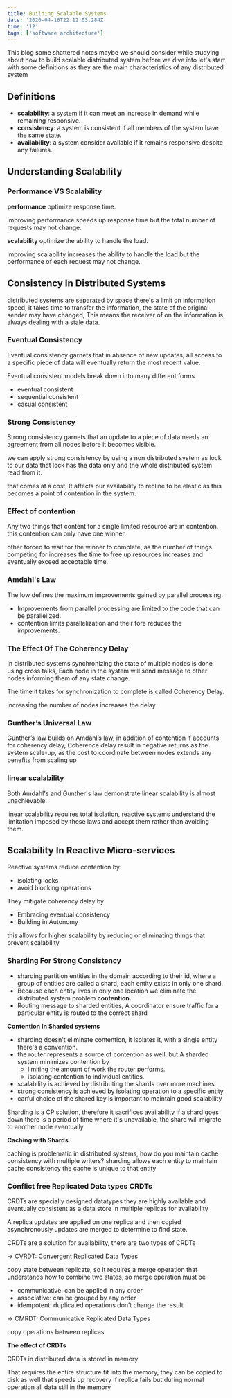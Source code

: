```yaml
---
title: Building Scalable Systems
date: '2020-04-16T22:12:03.284Z'
time: '12'
tags: ['software architecture']
---
```


This blog some shattered notes maybe we should consider while studying about how to build scalable distributed system before we dive into let's start with some definitions as they are the main characteristics of any distributed system

## **Definitions**

- **scalability**: a system if it can meet an increase in demand while remaining responsive.
- **consistency**: a system is consistent if all members of the system have the same state.
- **availability**: a system consider available if it remains responsive despite any failures.

## **Understanding Scalability**

### **Performance VS Scalability**

**performance** optimize response time.

improving performance speeds up response time but the total number of requests may not change.

**scalability** optimize the ability to handle the load.

improving scalability increases the ability to handle the load but the performance of each request may not change.

## **Consistency In Distributed Systems**

distributed systems are separated by space there's a limit on information speed, it takes time to transfer the information, the state of the original sender may have changed, This means the receiver of on the information is always dealing with a stale data.

### **Eventual Consistency**

Eventual consistency garnets that in absence of new updates, all access to a specific piece of data will eventually return the most recent value.

Eventual consistent models break down into many different forms

- eventual consistent
- sequential consistent
- casual consistent

### **Strong Consistency**

Strong consistency garnets that an update to a piece of data needs an agreement from all nodes before it becomes visible.

we can apply strong consistency by using a non distributed system as lock to our data that lock has the data only and the whole distributed system read from it.

that comes at a cost, It affects our availability to recline to be elastic as this becomes a point of contention in the system.

### **Effect of contention**

Any two things that content for a single limited resource are in contention, this contention can only have one winner.

other forced to wait for the winner to complete, as the number of things competing for increases the time to free up resources increases and eventually exceed acceptable time.

### **Amdahl's Law**

The low defines the maximum improvements gained by parallel processing.

- Improvements from parallel processing are limited to the code that can be parallelized.
- contention limits parallelization and their fore reduces the improvements.

### **The Effect Of The Coherency Delay**

In distributed systems synchronizing the state of multiple nodes is done using cross talks, Each node in the system will send message to other nodes informing them of any state change.

The time it takes for synchronization to complete is called Coherency Delay.

increasing the number of nodes increases the delay

### **Gunther’s Universal Law**

Gunther’s law builds on Amdahl’s law, in addition of contention if accounts for coherency delay, Coherence delay result in negative returns as the system scale-up, as the cost to coordinate between nodes extends any benefits from scaling up

### **linear scalability**

Both Amdahl's and Gunther's law demonstrate linear scalability is almost unachievable.

linear scalability requires total isolation, reactive systems understand the limitation imposed by these laws and accept them rather than avoiding them.

## **Scalability In Reactive Micro-services**

Reactive systems reduce contention by:

- isolating locks
- avoid blocking operations

They mitigate coherency delay by

- Embracing eventual consistency
- Building in Autonomy

this allows for higher scalability by reducing or eliminating things that prevent scalability

### **Sharding For Strong Consistency**

- sharding partition entities in the domain according to their id, where a group of entities are called a shard, each entity exists in only one shard.
- Because each entity lives in only one location we eliminate the distributed system problem **contention.**
- Routing message to sharded entities, A coordinator ensure traffic for a particular entity is routed to the correct shard

**Contention In Sharded systems**

- sharding doesn't eliminate contention, it isolates it, with a single entity there's a convention.
- the router represents a source of contention as well, but A sharded system minimizes contention by
  - limiting the amount of work the router performs.
  - isolating contention to individual entities.
- scalability is achieved by distributing the shards over more machines
- strong consistency is achieved by isolating operation to a specific entity
- carful choice of the shared key is important to maintain good scalability

Sharding is a CP solution, therefore it sacrifices availability if a shard goes down there is a period of time where it's unavailable, the shard will migrate to another node eventually

**Caching with Shards**

caching is problematic in distributed systems, how do you maintain cache consistency with multiple writers? sharding allows each entity to maintain cache consistency the cache is unique to that entity

### **Conflict free Replicated Data types CRDTs**

CRDTs are specially designed datatypes they are highly available and eventually consistent as a data store in multiple replicas for availability

A replica updates are applied on one replica and then copied asynchronously updates are merged to determine to find state.

CRDTs are a solution for availability, there are two types of CRDTs

→ CVRDT: Convergent Replicated Data Types

copy state between replicate, so it requires a merge operation that understands how to combine two states, so merge operation must be

- communicative: can be applied in any order
- associative: can be grouped by any order
- idempotent: duplicated operations don’t change the result

→ CMRDT: Communicative Replicated Data Types

copy operations between replicas

**The effect of CRDTs**

CRDTs in distributed data is stored in memory

That requires the entire structure fit into the memory, they can be copied to disk as well that speeds up recovery if replica fails but during normal operation all data still in the memory
